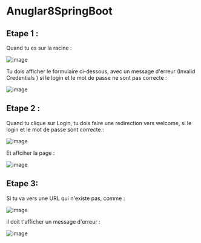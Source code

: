 # Anuglar8SpringBoot

## Etape 1 :
Quand tu es sur la racine :

![image](https://user-images.githubusercontent.com/5928197/67158285-819f6000-f336-11e9-833d-b3f2bb7ab37d.png)

Tu dois afficher le formulaire ci-dessous, avec un message d'erreur (Invalid Credentials ) si le login et le mot de passe ne sont pas correcte :

![image](https://user-images.githubusercontent.com/5928197/67158275-5ddc1a00-f336-11e9-8c74-85a3144ce1aa.png)


## Etape 2 :

Quand tu clique sur Login, tu dois faire une redirection vers welcome, si le login et le mot de passe sont correcte :

![image](https://user-images.githubusercontent.com/5928197/67158349-46e9f780-f337-11e9-930f-a05e8c351720.png)

Et affciher la page :

![image](https://user-images.githubusercontent.com/5928197/67158388-b5c75080-f337-11e9-8fe2-fb0820cdf761.png)

## Etape 3: 
Si tu va vers une URL qui n'existe pas, comme :

![image](https://user-images.githubusercontent.com/5928197/67158413-0e96e900-f338-11e9-8057-b4eefdf19d6e.png)

il doit t'afficher un message d'erreur :

![image](https://user-images.githubusercontent.com/5928197/67158443-5cabec80-f338-11e9-8df7-5ebf3e883d12.png)

